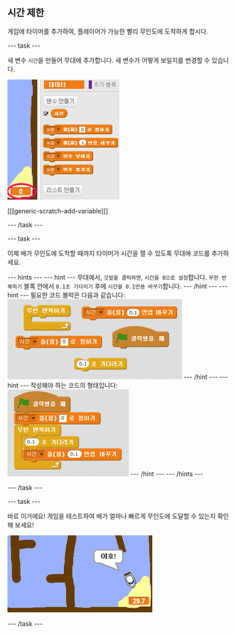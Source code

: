 ## 시간 제한

게임에 타이머를 추가하여, 플레이어가 가능한 빨리 무인도에 도착하게 합시다.

--- task ---

새 변수 `시간`을 만들어 무대에 추가합니다. 새 변수가 어떻게 보일지를 변경할 수 있습니다.

![screenshot](images/boat-variable.png)

[[[generic-scratch-add-variable]]]

--- /task ---

--- task ---

이제 배가 무인도에 도착할 때까지 타이머가 시간을 잴 수 있도록 무대에 코드를 추가하세요.

--- hints --- --- hint --- 무대에서, `깃발을 클릭하면`, `시간을 0으로 설정`합니다. `무한 반복하기` 블록 안에서 `0.1초 기다리기` 후에 `시간을 0.1만큼 바꾸기`합니다. --- /hint --- --- hint --- 필요한 코드 블럭은 다음과 같습니다:![screenshot](images/boat-time-blocks.png) --- /hint --- --- hint --- 작성해야 하는 코드의 형태입니다: ![screenshot](images/boat-time-code.png) --- /hint --- --- /hints ---

--- /task ---

--- task ---

바로 이거에요! 게임을 테스트하여 배가 얼마나 빠르게 무인도에 도달할 수 있는지 확인해 보세요!

![screenshot](images/boat-variable-test.png)

--- /task ---
